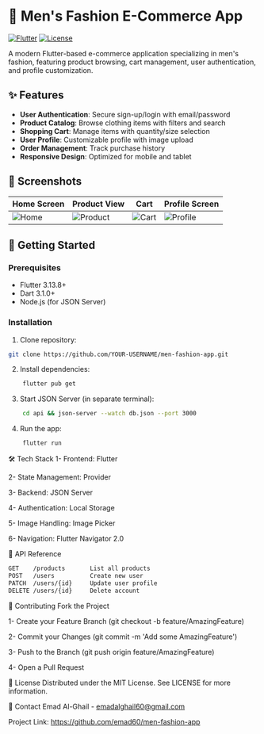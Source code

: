 # 👔 Men's Fashion E-Commerce App

[![Flutter](https://img.shields.io/badge/Flutter-3.13.8-blue.svg)](https://flutter.dev)
[![License](https://img.shields.io/badge/License-MIT-green.svg)](https://opensource.org/licenses/MIT)

A modern Flutter-based e-commerce application specializing in men's fashion, featuring product browsing, cart management, user authentication, and profile customization.


## ✨ Features

- **User Authentication**: Secure sign-up/login with email/password
- **Product Catalog**: Browse clothing items with filters and search
- **Shopping Cart**: Manage items with quantity/size selection
- **User Profile**: Customizable profile with image upload
- **Order Management**: Track purchase history
- **Responsive Design**: Optimized for mobile and tablet

## 📸 Screenshots

| Home Screen | Product View | Cart | Profile Screen |
|-------------|--------------|------|----------------|
| ![Home](https://ibb.co/G4k5jgcM/home-page.png) | ![Product](https://ibb.co/k6m8xW1p/product-page.png) | ![Cart](https://ibb.co/XxqJ7c5y/cart-page.png) | ![Profile](https://ibb.co/fGXWHwfh/profile-page.png) |

## 🚀 Getting Started

### Prerequisites
- Flutter 3.13.8+
- Dart 3.1.0+
- Node.js (for JSON Server)

### Installation
1. Clone repository:
```bash
git clone https://github.com/YOUR-USERNAME/men-fashion-app.git
```
2. Install dependencies:
```bash
    flutter pub get
```
3. Start JSON Server (in separate terminal):
```bash
    cd api && json-server --watch db.json --port 3000
```
4. Run the app:
```bash
    flutter run
```
🛠 Tech Stack
1- Frontend: Flutter

2- State Management: Provider

3- Backend: JSON Server

4- Authentication: Local Storage

5- Image Handling: Image Picker

6- Navigation: Flutter Navigator 2.0

🔗 API Reference
```bash
GET    /products       List all products
POST   /users          Create new user
PATCH  /users/{id}     Update user profile
DELETE /users/{id}     Delete account
```
🤝 Contributing
Fork the Project

1- Create your Feature Branch (git checkout -b feature/AmazingFeature)

2- Commit your Changes (git commit -m 'Add some AmazingFeature')

3- Push to the Branch (git push origin feature/AmazingFeature)

4- Open a Pull Request

📄 License
Distributed under the MIT License. See LICENSE for more information.

📧 Contact
Emad Al-Ghail - emadalghail60@gmail.com

Project Link: https://github.com/emad60/men-fashion-app